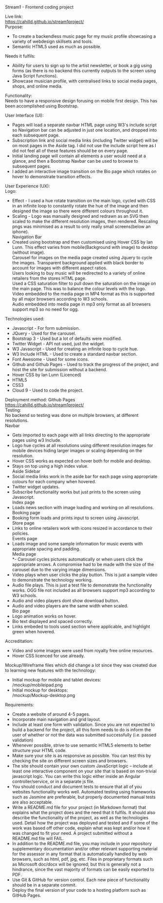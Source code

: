 Stream1 - Frontend coding project<br/>

Live link:<br/>
https://cahilld.github.io/stream1project/
<br/>
Purpose:<br/>
* To create a backendless music page for my music profile showcasing a variety of webdesign skillsets and tools.
* Semantic HTML5 used as much as possible.

Needs it fulfils:<br/>
* Ability for users to sign up to the artist newsletter, or book a gig using forms (as there is no backend this currently outputs to the screen using Java Script functions).
* Showcase musician profile, with centralised links to social media pages, shops, and online media.

Functionality:<br/>
Needs to have a responsive design forusing on mobile first design. This has been accomplished using Bootstrap.

User Interface (UI):<br/>
* Pages will load a separate navbar HTML page using W3's include script so Navigation bar can be adjusted in just one location, and dropped into each subsequent page.<br/>
* Subscription link and social media links (including Twitter widget) will be on most pages in the Aside tag. I did not use the include script here as I did not feel all of these features should be on every page.<br/>
* Initial landing page will contain all elements a user would need at a glance, and then a Bootstrap Navbar can be used to browse to subsequent pages.<br/>
* I added an interactive image transition on the Bio page which rotates on hover to demonstrate transition effects.<br/>

User Experience (UX):<br/>
Logo:<br/>
* Effect - I used a hue rotate transition on the main logo, cycled with CSS in an infinite loop to constantly rotate the hue of the image and then designed the image so there were different colours throughout it.<br/>
* Scaling - Logo was manually designed and redrawn as an SVG then scaled to make the different resolution images, then rendered. Rescaling pngs was minimised as a result to only really small screens(below an iphone).<br/>
Navigation Bar
* Created using bootstrap and then customised using Hover CSS by Ian Lunn. This effect varies from mobile(Background with image) to desktop (without image).<br/>
Carousel for images on the media page created using Jquery to cycle the images. Transparent background applied with black border to account for images with different aspect ratios.<br/>
Users looking to buy music will be redirected to a variety of online retailers from the stores HTML page.<br/>
Used a CSS saturation filter to pull down the saturation on the image on the main page. This was to balance the colour levels with the logo.<br/>
Video embedded to the media page in MP4 format as this is supported by all major browsers according to W3 schools.<br/>
Audio embedded into media page in mp3 only format as all browsers support mp3 so no need for ogg.<br/>

Technologies used:<br/>
* Javascript - For form submission.<br/>
* JQuery - Used for the carousel.<br/>
* Bootstrap 3 - Used but a lot of defaults were modified.<br/>
* Twitter Widget - API not used, just the widget.<br/>
* W3 Javascript - Used for creating an infinite loop to cycle hue.<br/>
* W3 Include HTML - Used to create a standard navbar section.<br/>
* Font Awesome - Used for some icons.<br/>
* Github and Github Pages - Used to track the progress of the project, and host the site for submission without a backend.<br/>
* Hover CSS by Ian Lunn (Licenced)<br/>
* HTML5<br/>
* CSS3<br/>
* Cloud 9 - Used to code the project.<br/>

Deployment method: Github Pages<br/>
https://cahilld.github.io/stream1project/
<br/>
Testing:<br/>
No backend so testing was done on multiple browsers, at different resolutions.<br/>
Navbar<br/>
* Gets imported to each page with all links directing to the appropriate pages using w3 Include.<br/>
* Logo hue cycles at all resolutions using different resolution images for mobile devices hiding larger images or scaling depending on the resolution.<br/>
* Hover CSS works as expected on hover both for mobile and desktop.<br/>
* Stays on top using a high index value.<br/>
Aside Sidebar<br/>
* Social media links work in the aside bar for each page using appropriate colours for each company when hovered.<br/>
* Twitter widget updates.<br/>
* Subscribe functionality works but just prints to the screen using Javascript.<br/>
Index page<br/>
* Loads news section with image loading and working on all resolutions.<br/>
Booking page<br/>
* Booking form loads and prints input to screen using Javascript.<br/>
Store page<br/>
* Links to online retailers work with icons resized in accordance to their policies.<br/>
Events page<br/>
* Loads image and some sample information for music events with appropriate spacing and padding.<br/>
Media page<br/>
*- Carousel cycles pictures automatically or when users click the appropriate arrows. A compromise had to be made with the size of the carousel due to the varying image dimensions.<br/>
* Video plays when user clicks the play button. This is just a sample video to demonstrate the technology working.<br/>
* Audio file plays. This is just a test file to demonstrate the functionality works. OGG file not included as all browsers support mp3 according to W3 schools.<br/>
* Audio and video players dont show download button.<br/>
* Audio and video players are the same width when scaled.<br/>
Bio page<br/>
* Logo animation works on hover.<br/>
* Bio text displayed and spaced correctly.<br/>
* Links embeded to tools used section where applicable, and highlight green when hovered.<br/>
                
Accreditation:<br/>
* Video and some images were used from royalty free online resources.<br/>
* Hover CSS licenced for use already.<br/>

Mockup/Wireframe files which did change a lot since they was created due to learning new features with the technology:<br/>
* Initial mockup for mobile and tablet devices:<br/>
/mockup/mobileipad.png<br/>
* Initial mockup for desktops:<br/>
/mockup/Mockup-desktop.png<br/>

Requirements:<br/>
* Create a website of around 4-5 pages.<br/>
* Incorporate main navigation and grid layout.<br/>
* Include at least one form with validation. Since you are not expected to build a backend for the project, all this form needs to do is inform the user of whether or not the data was submitted successfully (i.e. passed validation)<br/>
* Whenever possible, strive to use semantic HTML5 elements to better structure your HTML code.<br/>
* Make sure your site is as responsive as possible. You can test this by checking the site on different screen sizes and browsers.<br/>
* The site should contain your own custom JavaScript logic – include at least one interactive component on your site that is based on non-trivial javascript logic. You can write this logic either inside an Angular controller/service, or in a separate js file.<br/>
* You should conduct and document tests to ensure that all of you websites functionality works well. Automated testing using frameworks such as Jasmine are preferable, but properly documented manual tests are also acceptable.<br/>
* Write a README.md file for your project (in Markdown format) that explains what the project does and the need that it fulfils. It should also describe the functionality of the project, as well as the technologies used. Detail how the project was deployed and tested and if some of the work was based off other code, explain what was kept and/or how it was changed to fit your need. A project submitted without a README.md file will FAIL.<br/>
* In addition to the README.md file, you may include in your repository supplementary documentation and/or other relevant supporting material for the assessor in any format that is automatically handled by web browsers, such as html, pdf, jpg, etc. Files in proprietary formats such as Microsoft doc/docx will be ignored; but this is generally not a hindrance, since the vast majority of formats can be easily exported to PDF.<br/>
* Use Git & GitHub for version control. Each new piece of functionality should be in a separate commit.<br/>
* Deploy the final version of your code to a hosting platform such as GitHub Pages.<br/>